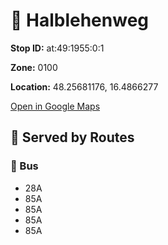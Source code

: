 # 🚉 Halblehenweg


**Stop ID:** at:49:1955:0:1

**Zone:** 0100

**Location:** 48.25681176, 16.4866277

[Open in Google Maps](https://www.google.com/maps?q=48.25681176,16.4866277)

## 🚆 Served by Routes

### 🚌 Bus
- 28A
- 85A
- 85A
- 85A
- 85A
